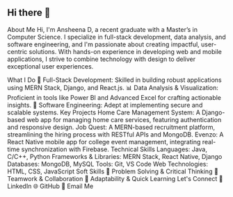 ## Hi there 👋

<!--
**ansheenad/ansheenad** is a ✨ _special_ ✨ repository because its `README.md` (this file) appears on your GitHub profile.

Here are some ideas to get you started:

- 🔭 I’m currently working on ...
- 🌱 I’m currently learning ...
- 👯 I’m looking to collaborate on ...
- 🤔 I’m looking for help with ...
- 💬 Ask me about ...
- 📫 How to reach me: ...
- 😄 Pronouns: ...
- ⚡ Fun fact: ...
-->
About Me
Hi, I'm Ansheena D, a recent graduate with a Master’s in Computer Science. I specialize in full-stack development, data analysis, and software engineering, and I'm passionate about creating impactful, user-centric solutions. With hands-on experience in developing web and mobile applications, I strive to combine technology with design to deliver exceptional user experiences.

What I Do
🌟 Full-Stack Development: Skilled in building robust applications using MERN Stack, Django, and React.js.
📊 Data Analysis & Visualization: Proficient in tools like Power BI and Advanced Excel for crafting actionable insights.
🚀 Software Engineering: Adept at implementing secure and scalable systems.
Key Projects
Home Care Management System: A Django-based web app for managing home care services, featuring authentication and responsive design.
Job Quest: A MERN-based recruitment platform, streamlining the hiring process with RESTful APIs and MongoDB.
Evenzo: A React Native mobile app for college event management, integrating real-time synchronization with Firebase.
Technical Skills
Languages: Java, C/C++, Python
Frameworks & Libraries: MERN Stack, React Native, Django
Databases: MongoDB, MySQL
Tools: Git, VS Code
Web Technologies: HTML, CSS, JavaScript
Soft Skills
🎯 Problem Solving & Critical Thinking
🤝 Teamwork & Collaboration
🚀 Adaptability & Quick Learning
Let's Connect
💼 LinkedIn
🌐 GitHub
📧 Email Me
